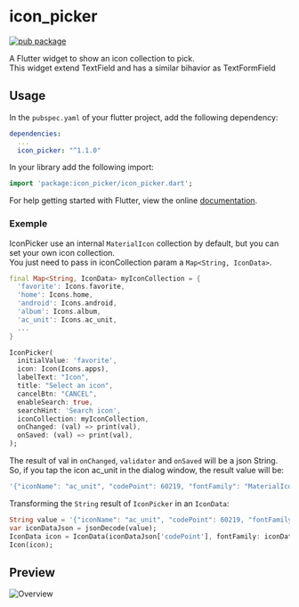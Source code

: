 # icon_picker

[![pub package](https://img.shields.io/pub/v/icon_picker.svg)](https://pub.dartlang.org/packages/icon_picker)

A Flutter widget to show an icon collection to pick.\
This widget extend TextField and has a similar bihavior as TextFormField

## Usage

In the `pubspec.yaml` of your flutter project, add the following dependency:

```yaml
dependencies:
  ...
  icon_picker: "^1.1.0"
```

In your library add the following import:

```dart
import 'package:icon_picker/icon_picker.dart';
```

For help getting started with Flutter, view the online [documentation](https://flutter.io/).

### Exemple

IconPicker use an internal `MaterialIcon` collection by default, but you can set your own icon collection.\
You just need to pass in iconCollection param a `Map<String, IconData>`.

``` dart
final Map<String, IconData> myIconCollection = {
  'favorite': Icons.favorite,
  'home': Icons.home,
  'android': Icons.android,
  'album': Icons.album,
  'ac_unit': Icons.ac_unit,
  ...
}
```

``` dart
IconPicker(
  initialValue: 'favorite',
  icon: Icon(Icons.apps),
  labelText: "Icon",
  title: "Select an icon",
  cancelBtn: "CANCEL",
  enableSearch: true,
  searchHint: 'Search icon',
  iconCollection: myIconCollection,
  onChanged: (val) => print(val),
  onSaved: (val) => print(val),
);
```

The result of val in `onChanged`, `validator` and `onSaved` will be a json String.\
So, if you tap the icon ac_unit in the dialog window, the result value will be:

``` dart
'{"iconName": "ac_unit", "codePoint": 60219, "fontFamily": "MaterialIcons"}'
```

Transforming the `String` result of `IconPicker` in an `IconData`:

``` dart
String value = '{"iconName": "ac_unit", "codePoint": 60219, "fontFamily": "MaterialIcons"}'
var iconDataJson = jsonDecode(value);
IconData icon = IconData(iconDataJson['codePoint'], fontFamily: iconDataJson['fontFamily']);
Icon(icon);
```

## Preview
![Overview](https://raw.githubusercontent.com/m3uzz/icon_picker/master/doc/images/icon_picker.gif)